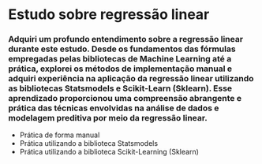 # Estudo sobre regressão linear

### Adquiri um profundo entendimento sobre a regressão linear durante este estudo. Desde os fundamentos das fórmulas empregadas pelas bibliotecas de Machine Learning até a prática, explorei os métodos de implementação manual e adquiri experiência na aplicação da regressão linear utilizando as bibliotecas Statsmodels e Scikit-Learn (Sklearn). Esse aprendizado proporcionou uma compreensão abrangente e prática das técnicas envolvidas na análise de dados e modelagem preditiva por meio da regressão linear.

* Prática de forma manual
* Prática utilizando a biblioteca Statsmodels
* Prática utilizando a biblioteca Scikit-Learning (Sklearn)

